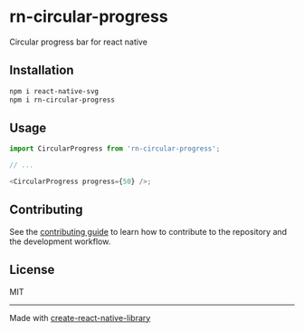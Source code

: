 # rn-circular-progress

Circular progress bar for react native

## Installation

```sh
npm i react-native-svg
npm i rn-circular-progress
```

## Usage

```js
import CircularProgress from 'rn-circular-progress';

// ...

<CircularProgress progress={50} />;
```

## Contributing

See the [contributing guide](CONTRIBUTING.md) to learn how to contribute to the repository and the development workflow.

## License

MIT

---

Made with [create-react-native-library](https://github.com/callstack/react-native-builder-bob)
